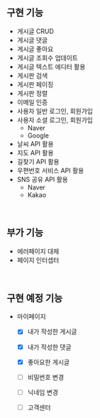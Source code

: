 ## 구현 기능
- 게시글 CRUD
- 게시글 댓글
- 게시글 좋아요
- 게시글 조회수 업데이트
- 게시글 텍스트 에디터 활용
- 게시판 검색
- 게시판 페이징
- 게시판 정렬
- 이메일 인증
- 사용자 일반 로그인, 회원가입
- 사용자 소셜 로그인, 회원가입
  - Naver
  - Google
- 날씨 API 활용
- 지도 API 활용
- 길찾기 API 활용
- 우편번호 서비스 API 활용
- SNS 공유 API 활용
  - Naver
  - Kakao
<br>

## 부가 기능 
- 에러페이지 대체
- 페이지 인터셉터
<br>

## 구현 예정 기능 
- 마이페이지
  - [x] 내가 작성한 게시글
  - [x] 내가 작성한 댓글
  - [x] 좋아요한 게시글
  - [ ] 비밀번호 변경
  - [ ] 닉네임 변경
  - [ ] 고객센터

